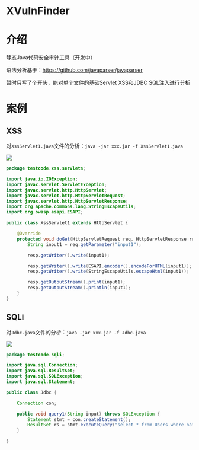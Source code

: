 # XVulnFinder

# 介绍

静态Java代码安全审计工具（开发中）

语法分析基于：https://github.com/javaparser/javaparser

暂时只写了个开头，能对单个文件的基础Servlet XSS和JDBC SQL注入进行分析

# 案例

## XSS

对`XssServlet1.java`文件的分析：`java -jar xxx.jar -f XssServlet1.java`

![](https://github.com/EmYiQing/XVulnFinder/blob/master/img/001.png)

```java
package testcode.xss.servlets;

import java.io.IOException;
import javax.servlet.ServletException;
import javax.servlet.http.HttpServlet;
import javax.servlet.http.HttpServletRequest;
import javax.servlet.http.HttpServletResponse;
import org.apache.commons.lang.StringEscapeUtils;
import org.owasp.esapi.ESAPI;

public class XssServlet1 extends HttpServlet {

    @Override
    protected void doGet(HttpServletRequest req, HttpServletResponse resp) throws ServletException, IOException {
        String input1 = req.getParameter("input1");

        resp.getWriter().write(input1);

        resp.getWriter().write(ESAPI.encoder().encodeForHTML(input1));
        resp.getWriter().write(StringEscapeUtils.escapeHtml(input1));

        resp.getOutputStream().print(input1);
        resp.getOutputStream().println(input1);
    }
}

```

## SQLi

对`Jdbc.java`文件的分析：`java -jar xxx.jar -f Jdbc.java`

![](https://github.com/EmYiQing/XVulnFinder/blob/master/img/002.png)

```java
package testcode.sqli;

import java.sql.Connection;
import java.sql.ResultSet;
import java.sql.SQLException;
import java.sql.Statement;

public class Jdbc {

    Connection con;

    public void query1(String input) throws SQLException {
        Statement stmt = con.createStatement();
        ResultSet rs = stmt.executeQuery("select * from Users where name = '" + input + "'");
    }
    
}
```
